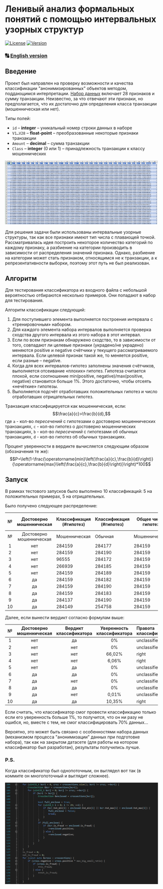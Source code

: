 # Ленивый анализ формальных понятий с помощью интервальных узорных структур

[![License](https://img.shields.io/badge/LICENSE-MIT-green?style=flat)](/LICENSE)  [![Version](https://img.shields.io/badge/VERSION-DEMO-yellow?style=flat)](https://github.com/MixailAlexeevich/Microservices.MicroServer/releases)
### :capital_abcd: [English version](/README.md)

## Введение

Проект был направлен на проверку возможности и качества классификации "анонимизированных" объектов методом, поддающимся интерпретации. [Набор данных](https://www.kaggle.com/datasets/nelgiriyewithana/credit-card-fraud-detection-dataset-2023) включает 28 признаков и сумму транзакции. Неизвестно, за что отвечают эти признаки, но предполагается, что их достаточно для определения класса транзакции (мошенническая или нет).

Типы полей:

* `id` – **integer** – уникальный номер строки данных в наборе
* `V1…V28` – **float-point** – преобразованные некоторые признаки транзакции
* `Amount` – **decimal** – сумма транзакции
* `Class` – **integer** (0 или 1) – принадлежность транзакции к классу мошеннических

![](example_dataset.png)

Для решения задачи были использованы интервальные узорные структуры, так как все признаки имеют тип числа с плавающей точкой. Рассматривалась идея построить некоторое количество категорий по каждому признаку, а разбиение на категории производить в зависимости от распределения значений признака. Однако, разбиение на категории может стать признаком, относящимся не к транзакции, а к репрезентативности выборки, поэтому этот путь не был реализован.

## Алгоритм

Для тестирования классификатора из входного файла с небольшой вероятностью отбираются несколько примеров. Они попадают в набор для тестирования.

Алгоритм классификации следующий:

1. Для поступившего элемента выполняется построения интервала с «тренировочным» набором.
2. Для каждого элемента набора интервалов выполняется проверка сходства другого интервала из этого набора в этот интервал.
3. Если по всем признакам обнаружено сходство, то в зависимости от того, совпадают ли целевые признаки (украдено/не украдено) меняются positive и negative счётчики у текущего рассматриваемого интервала. Если целевой признак такой же, то меняется positive, если разные – negative.
4. Когда для всех интервалов-гипотез заполнены значения счётчиков, выполняется отсеивание «плохих» гипотез. Гипотеза считается плохой, если соотношение min(positive, negative)/max(positive, negative) становится больше 1%. Этого достаточно, чтобы отсеять «нечёткие» гипотезы.
5. Выполняется подсчёт отработавших положительных гипотез и число отработавших отрицательных гипотез.

Транзакция классифицируется как мошенническая, если: 
$$\frac{a}{c}>\frac{b}{d},$$
где `a` - кол-во *пересечений* с гипотезами о достоверно мошеннических транзакциях, `c` - кол-во гипотез о достоверно мошеннических транзакциях, `b` - кол-во *пересечений* с гипотезами об обычных транзакциях, `d` - кол-во гипотез об обычных транзакциях.

Процент уверенности в вердикте вычисляется следующим образом (обозначения те же):
$$P=\left(1-\frac{\operatorname{min}\left(\frac{a}{c},\frac{b}{d}\right)}{\operatorname{max}\left(\frac{a}{c},\frac{b}{d}\right)}\right)*100$$

## Запуск

В рамках тестового запусков было выполнено 10 классификаций: 5 на положительных примерах, 5 на отрицательных.

Было получено следующее распределение:

| №  | Достоверно мошенническая | Классификация (#гипотез) | Классификация (#гипотез) | Общее число гипотез | Общее число гипотез |
| :--: | :--: | ---- | ---- | ---- | ---- |
| № | Достоверно мошенническая | Мошенническая | Обычная | Мошенническая | Обычная |
| 1 | нет | 284159 | 284177 | 284159 | 284190 |
| 2 | нет | 284159 | 284190  | 284159 | 284190 |
| 3 | нет | 96555 | 284172 | 284159 | 284190 |
| 4 | нет | 266939 | 284185 | 284159 | 284190 |
| 5 | нет | 284159 | 284189 | 284159 | 284190 |
| 6 | да | 284159 | 284182 | 284159 | 284190 |
| 7 | да | 284159 | 284190 | 284159 | 284190 |
| 8 | да | 284159 | 284183 | 284159 | 284190 |
| 9 | да | 284137 | 284190 | 284159 | 284190 |
| 10 | да | 284149  | 254758 | 284159 | 284190 |


Далее, если вынести вердикт согласно формулам выше:

| № | Достоверно мошенническая | Вердикт классификатора | Уверенность классификатора | Правота классификатора |
| :--: | :--: | :--: | :--: | :-- |
| 1 | нет | да | 0% | unclassified |
| 2 | нет | нет | 0% | unclassified |
| 3 | нет | нет | 66,02% | right |
| 4 | нет | нет | 6,06% | right |
| 5 | нет | да | 0% | unclassified |
| 6 | да | да | 0% | unclassified |
| 7 | да | нет | 0% | unclassified |
| 8 | да | да | 0% | unclassified |
| 9 | да | нет | 0,01% | unclassified |
| 10 | да | да | 10,35% | right |

Если считать, что классификатор смог провести классификацию только если его уверенность больше 1%, то получится, что он ни разу не ошибся, но, вместе с тем, не смог классифицировать 70% данных...

Вероятно, это может быть связано с особенностями набора данных (механизмом процесса "анонимизации" данных при подготовке набора), так как на закрытом датасете (для работы на котором классификатор был разработан), результаты получились лучше.

### P.S.

Когда классификатор был однопоточным, он выглядел вот так (в коммите он многопоточный и выглядит сложнее).

![](single_thread_classifier.png)